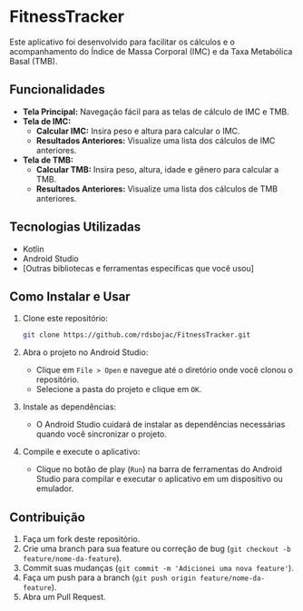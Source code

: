 # FitnessTracker

Este aplicativo foi desenvolvido para facilitar os cálculos e o acompanhamento do Índice de Massa Corporal (IMC) e da Taxa Metabólica Basal (TMB).

## Funcionalidades

- **Tela Principal:** Navegação fácil para as telas de cálculo de IMC e TMB.
- **Tela de IMC:**
  - **Calcular IMC:** Insira peso e altura para calcular o IMC.
  - **Resultados Anteriores:** Visualize uma lista dos cálculos de IMC anteriores.
- **Tela de TMB:**
  - **Calcular TMB:** Insira peso, altura, idade e gênero para calcular a TMB.
  - **Resultados Anteriores:** Visualize uma lista dos cálculos de TMB anteriores.

## Tecnologias Utilizadas

- Kotlin
- Android Studio
- [Outras bibliotecas e ferramentas específicas que você usou]

## Como Instalar e Usar

1. Clone este repositório:
    ```bash
    git clone https://github.com/rdsbojac/FitnessTracker.git
    ```
2. Abra o projeto no Android Studio:
    - Clique em `File > Open` e navegue até o diretório onde você clonou o repositório.
    - Selecione a pasta do projeto e clique em `OK`.

3. Instale as dependências:
    - O Android Studio cuidará de instalar as dependências necessárias quando você sincronizar o projeto.

4. Compile e execute o aplicativo:
    - Clique no botão de play (`Run`) na barra de ferramentas do Android Studio para compilar e executar o aplicativo em um dispositivo ou emulador.

## Contribuição

1. Faça um fork deste repositório.
2. Crie uma branch para sua feature ou correção de bug (`git checkout -b feature/nome-da-feature`).
3. Commit suas mudanças (`git commit -m 'Adicionei uma nova feature'`).
4. Faça um push para a branch (`git push origin feature/nome-da-feature`).
5. Abra um Pull Request.

